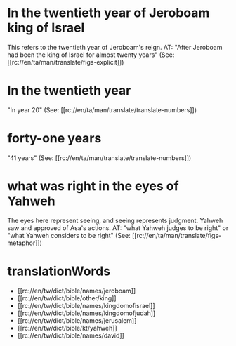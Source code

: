 # In the twentieth year of Jeroboam king of Israel

This refers to the twentieth year of Jeroboam's reign. AT: "After Jeroboam had been the king of Israel for almost twenty years" (See: [[rc://en/ta/man/translate/figs-explicit]])

# In the twentieth year

"In year 20" (See: [[rc://en/ta/man/translate/translate-numbers]])

# forty-one years

"41 years" (See: [[rc://en/ta/man/translate/translate-numbers]])

# what was right in the eyes of Yahweh

The eyes here represent seeing, and seeing represents judgment. Yahweh saw and approved of Asa's actions. AT: "what Yahweh judges to be right" or "what Yahweh considers to be right" (See: [[rc://en/ta/man/translate/figs-metaphor]])

# translationWords

* [[rc://en/tw/dict/bible/names/jeroboam]]
* [[rc://en/tw/dict/bible/other/king]]
* [[rc://en/tw/dict/bible/names/kingdomofisrael]]
* [[rc://en/tw/dict/bible/names/kingdomofjudah]]
* [[rc://en/tw/dict/bible/names/jerusalem]]
* [[rc://en/tw/dict/bible/kt/yahweh]]
* [[rc://en/tw/dict/bible/names/david]]